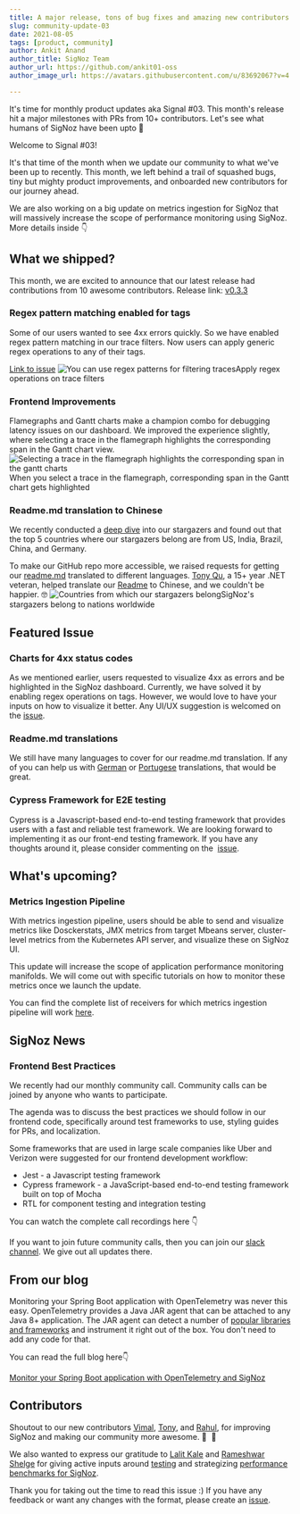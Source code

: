 ```yaml
---
title: A major release, tons of bug fixes and amazing new contributors - Signal #03
slug: community-update-03
date: 2021-08-05
tags: [product, community]
author: Ankit Anand
author_title: SigNoz Team
author_url: https://github.com/ankit01-oss
author_image_url: https://avatars.githubusercontent.com/u/83692067?v=4

---
```

It's time for monthly product updates aka Signal #03. This month's release hit  a major milestones with PRs from 10+ contributors. Let's see what humans of SigNoz have been upto 🙌
<!--truncate-->
Welcome to Signal #03!

It's that time of the month when we update our community to what we've been up to recently. This month, we left behind a trail of squashed bugs, tiny but mighty product improvements, and onboarded new contributors for our journey ahead.

We are also working on a big update on metrics ingestion for SigNoz that will massively increase the scope of performance monitoring using SigNoz. More details inside 👇

## What we shipped?

This month, we are excited to announce that our latest release had contributions from 10 awesome contributors. Release link: [v0.3.3](https://github.com/SigNoz/signoz/releases/tag/v0.3.3)

### Regex pattern matching enabled for tags

Some of our users wanted to see 4xx errors quickly. So we have enabled regex pattern matching in our trace filters. Now users can apply generic regex operations to any of their tags.

[Link to issue](https://github.com/SigNoz/signoz/pull/249)
![You can use regex patterns for filtering traces](/img/blog/2021/08/regex_pattern_hc.png)Apply regex operations on trace filters
### Frontend Improvements

Flamegraphs and Gantt charts make a champion combo for debugging latency issues on our dashboard. We improved the experience slightly, where selecting a trace in the flamegraph highlights the corresponding span in the Gantt chart view.
![Selecting a trace in the flamegraph highlights the corresponding span in the gantt charts](/img/blog/2021/08/gantt_charts_hc.png)When you select a trace in the flamegraph, corresponding span in the Gantt chart gets highlighted
### Readme.md translation to Chinese

We recently conducted a [deep dive](/blog/getting-to-know-our-4000-plus-stargazers-on-github/) into our stargazers and found out that the top 5 countries where our stargazers belong are from US, India, Brazil, China, and Germany.

To make our GitHub repo more accessible, we raised requests for getting our [readme.md](https://github.com/SigNoz/signoz/blob/main/README.md) translated to different languages. [Tony Qu](https://github.com/tonyqus), a 15+ year .NET veteran, helped translate our [Readme](https://github.com/SigNoz/signoz/blob/main/README.zh-cn.md) to Chinese, and we couldn't be happier. 🤓
![Countries from which our stargazers belong](/img/blog/2021/08/stargazers_countries_hc.png)SigNoz's stargazers belong to nations worldwide
## Featured Issue

### Charts for 4xx status codes

As we mentioned earlier, users requested to visualize 4xx as errors and be highlighted in the SigNoz dashboard. Currently, we have solved it by enabling regex operations on tags. However, we would love to have your inputs on how to visualize it better. Any UI/UX suggestion is welcomed on the [issue](https://github.com/SigNoz/signoz/issues/222).

### Readme.md translations

We still have many languages to cover for our readme.md translation. If any of you can help us with [German](https://github.com/SigNoz/signoz/issues/240) or [Portugese](https://github.com/SigNoz/signoz/issues/238) translations, that would be great.

### Cypress Framework for E2E testing

Cypress is a Javascript-based end-to-end testing framework that provides users with a fast and reliable test framework. We are looking forward to implementing it as our front-end testing framework. If you have any thoughts around it, please consider commenting on the  [issue](https://github.com/SigNoz/signoz/issues/226).

## What's upcoming?

### Metrics Ingestion Pipeline

With metrics ingestion pipeline, users should be able to send and visualize metrics like Dosckerstats, JMX metrics from target Mbeans server, cluster-level metrics from the Kubernetes API server, and visualize these on SigNoz UI.

This update will increase the scope of application performance monitoring manifolds. We will come out with specific tutorials on how to monitor these metrics once we launch the update.

You can find the complete list of receivers for which metrics ingestion pipeline will work [here](https://github.com/open-telemetry/opentelemetry-collector-contrib/tree/main/receiver).

## SigNoz News

### Frontend Best Practices

We recently had our monthly community call. Community calls can be joined by anyone who wants to participate.

The agenda was to discuss the best practices we should follow in our frontend code, specifically around test frameworks to use, styling guides for PRs, and localization.

Some frameworks that are used in large scale companies like Uber and Verizon were suggested for our frontend development workflow:

- Jest - a Javascript testing framework
- Cypress framework - a JavaScript-based end-to-end testing framework built on top of Mocha
- RTL for component testing and integration testing

You can watch the complete call recordings here 👇

If you want to join future community calls, then you can join our [slack channel](https://bit.ly/signoz-slack). We give out all updates there.

## From our blog

Monitoring your Spring Boot application with OpenTelemetry was never this easy. OpenTelemetry provides a Java JAR agent that can be attached to any Java 8+ application. The JAR agent can detect a number of [popular libraries and frameworks](https://github.com/open-telemetry/opentelemetry-java-instrumentation/blob/main/docs/supported-libraries.md) and instrument it right out of the box. You don't need to add any code for that.

You can read the full blog here👇

[Monitor your Spring Boot application with OpenTelemetry and SigNoz](/blog/opentelemetry-spring-boot/)

## Contributors

Shoutout to our new contributors [Vimal](https://github.com/Vimalraj571), [Tony](https://github.com/tonyqus), and [Rahul](https://github.com/rahulrana95), for improving SigNoz and making our community more awesome. 🥳  🎉

We also wanted to express our gratitude to [Lalit Kale](https://www.linkedin.com/in/lalitkale/) and [Rameshwar Shelge](https://www.linkedin.com/in/rameshwarshelge/) for giving active inputs around [testing](https://github.com/SigNoz/signoz/discussions/208) and strategizing [performance benchmarks for SigNoz](https://github.com/SigNoz/signoz/discussions/218).

Thank you for taking out the time to read this issue :) If you have any feedback or want any changes with the format, please create an [issue](https://github.com/SigNoz/signoz/issues).
